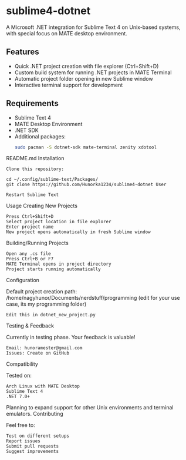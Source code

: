 # sublime4-dotnet

A Microsoft .NET integration for Sublime Text 4 on Unix-based systems, with special focus on MATE desktop environment.

## Features

- Quick .NET project creation with file explorer (Ctrl+Shift+D)
- Custom build system for running .NET projects in MATE Terminal
- Automatic project folder opening in new Sublime window
- Interactive terminal support for development

## Requirements

- Sublime Text 4
- MATE Desktop Environment
- .NET SDK
- Additional packages:
  ```bash
  sudo pacman -S dotnet-sdk mate-terminal zenity xdotool

README.md
Installation

    Clone this repository:

    cd ~/.config/sublime-text/Packages/
    git clone https://github.com/Hunorka1234/sublime4-dotnet User

    Restart Sublime Text

Usage
Creating New Projects

    Press Ctrl+Shift+D
    Select project location in file explorer
    Enter project name
    New project opens automatically in fresh Sublime window

Building/Running Projects

    Open any .cs file
    Press Ctrl+B or F7
    MATE Terminal opens in project directory
    Project starts running automatically

Configuration

Default project creation path: /home/nagyhunor/Documents/nerdstuff/programming (edit for your use case, its my programming folder)

    Edit this in dotnet_new_project.py

Testing & Feedback

Currently in testing phase. Your feedback is valuable!

    Email: hunoramester@gmail.com
    Issues: Create on GitHub

Compatibility

Tested on:

    Arch Linux with MATE Desktop
    Sublime Text 4
    .NET 7.0+

Planning to expand support for other Unix environments and terminal emulators.
Contributing

Feel free to:

    Test on different setups
    Report issues
    Submit pull requests
    Suggest improvements
